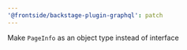 ```yaml
---
'@frontside/backstage-plugin-graphql': patch
---
```


Make `PageInfo` as an object type instead of interface
